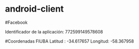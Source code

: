 # android-client

#Facebook

Identificador de la aplicación: 772599149578608

#Coordenadas FIUBA
Latitud : -34.617657
Longitud: -58.367958
